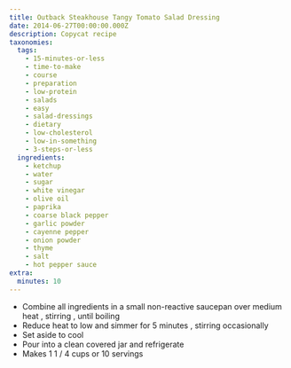 ```yaml
---
title: Outback Steakhouse Tangy Tomato Salad Dressing
date: 2014-06-27T00:00:00.000Z
description: Copycat recipe
taxonomies:
  tags:
    - 15-minutes-or-less
    - time-to-make
    - course
    - preparation
    - low-protein
    - salads
    - easy
    - salad-dressings
    - dietary
    - low-cholesterol
    - low-in-something
    - 3-steps-or-less
  ingredients:
    - ketchup
    - water
    - sugar
    - white vinegar
    - olive oil
    - paprika
    - coarse black pepper
    - garlic powder
    - cayenne pepper
    - onion powder
    - thyme
    - salt
    - hot pepper sauce
extra:
  minutes: 10
---
```

 - Combine all ingredients in a small non-reactive saucepan over medium heat , stirring , until boiling
 - Reduce heat to low and simmer for 5 minutes , stirring occasionally
 - Set aside to cool
 - Pour into a clean covered jar and refrigerate
 - Makes 1 1 / 4 cups or 10 servings
